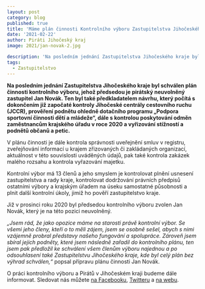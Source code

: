 ```yaml
---
layout: post
category: blog
published: true
title: 'Máme plán činnosti Kontrolního výboru Zastupitelstva Jihočeského kraje na rok 2021'
date: '2021-02-22'
author: Piráti Jihočeský kraj
image: 2021/jan-novak-2.jpg

description: 'Na posledním jednání Zastupitelstva Jihočeského kraje byl schválen plán činnosti kontrolního výboru, jehož předsedou je pirátský neuvolněný zastupitel Jan Novák. Ten byl také předkladatelem návrhu, který počítá s dokončením již započaté kontroly Jihočeské centrály cestovního ruchu (JCCR), prověření podnětu ohledně dotačního programu „Podpora sportovní činnosti dětí a mládeže“, dále s kontrolou poskytování odměn zaměstnancům krajského úřadu v roce 2020 a vyřizování stížností a podnětů občanů a petic.'
tags:
  - Zastupitelstvo
---
```

**Na posledním jednání Zastupitelstva Jihočeského kraje byl schválen plán činnosti kontrolního výboru, jehož předsedou je pirátský neuvolněný zastupitel Jan Novák. 
Ten byl také předkladatelem návrhu, který počítá s dokončením již započaté kontroly Jihočeské centrály cestovního ruchu (JCCR), prověření podnětu ohledně dotačního programu „Podpora sportovní činnosti dětí a mládeže“, 
dále s kontrolou poskytování odměn zaměstnancům krajského úřadu v roce 2020 a vyřizování stížností a podnětů občanů a petic.**

V plánu činnosti je dále kontrola správnosti uveřejnění smluv v registru, zveřejňování informací u krajem zřizovaných či zakládaných organizací, aktuálnost v této souvislosti uváděných údajů, pak 
také kontrola zakázek malého rozsahu a kontrola vyřazování majetku. 

Kontrolní výbor má 13 členů a jeho smyslem je kontrolovat plnění usnesení zastupitelstva a rady kraje, kontrolovat dodržování právních předpisů ostatními výbory a krajským úřadem na úseku 
samostatné působnosti a plnit další kontrolní úkoly, jimiž ho pověří zastupitelstvo kraje. 

Již v prosinci roku 2020 byl předsedou kontrolního výboru zvolen Jan Novák, který je na této pozici neuvolněný. 

*„Jsem rád, že jako opozice máme na starosti právě kontrolní výbor. Se všemi jeho členy, kteří o to měli zájem, jsem se osobně sešel, abych s nimi vzájemně probral představy našeho fungování
 a spolupráce. Zároveň jsem sbíral jejich podněty, které jsem následně zařadil do kontrolního plánu, ten jsem pak předložil ke schválení všem členům výboru najednou a po odsouhlasení 
 také Zastupitelstvu Jihočeského kraje, kde byl celý plán bez výhrad schválen,“* popsal přípravu plánu činnosti Jan Novák.

O práci kontrolního výboru a Pirátů v Jihočeském kraji budeme dále informovat. Sledovat nás můžete 
[na Facebooku](https://www.facebook.com/pirati.jck), 
[Twitteru](https://twitter.com/PiratiJcK) a 
[na webu](https://jihocesky.pirati.cz/).




 
